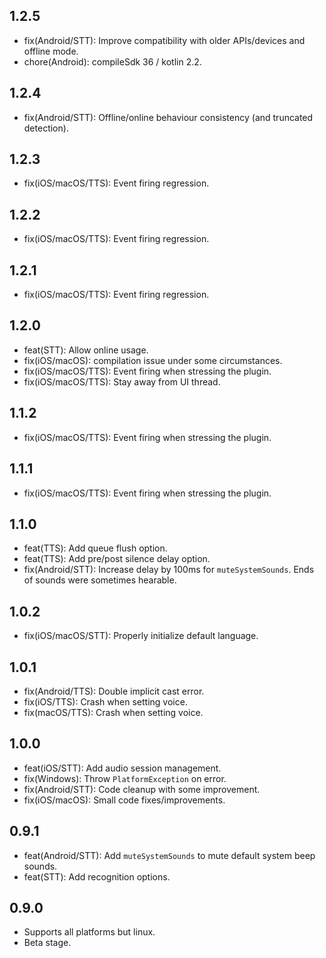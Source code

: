 ## 1.2.5
* fix(Android/STT): Improve compatibility with older APIs/devices and offline mode.
* chore(Android): compileSdk 36 / kotlin 2.2.

## 1.2.4
* fix(Android/STT): Offline/online behaviour consistency (and truncated detection).

## 1.2.3
* fix(iOS/macOS/TTS): Event firing regression.

## 1.2.2
* fix(iOS/macOS/TTS): Event firing regression.

## 1.2.1
* fix(iOS/macOS/TTS): Event firing regression.

## 1.2.0
* feat(STT): Allow online usage.
* fix(iOS/macOS): compilation issue under some circumstances.
* fix(iOS/macOS/TTS): Event firing when stressing the plugin.
* fix(iOS/macOS/TTS): Stay away from UI thread.

## 1.1.2
* fix(iOS/macOS/TTS): Event firing when stressing the plugin.

## 1.1.1
* fix(iOS/macOS/TTS): Event firing when stressing the plugin.

## 1.1.0
* feat(TTS): Add queue flush option.
* feat(TTS): Add pre/post silence delay option.
* fix(Android/STT): Increase delay by 100ms for `muteSystemSounds`. Ends of sounds were sometimes hearable.

## 1.0.2
* fix(iOS/macOS/STT): Properly initialize default language.

## 1.0.1
* fix(Android/TTS): Double implicit cast error.
* fix(iOS/TTS): Crash when setting voice.
* fix(macOS/TTS): Crash when setting voice.

## 1.0.0
* feat(iOS/STT): Add audio session management.
* fix(Windows): Throw `PlatformException` on error.
* fix(Android/STT): Code cleanup with some improvement.
* fix(iOS/macOS): Small code fixes/improvements.

## 0.9.1
* feat(Android/STT): Add `muteSystemSounds` to mute default system beep sounds.
* feat(STT): Add recognition options.

## 0.9.0
* Supports all platforms but linux.
* Beta stage.
